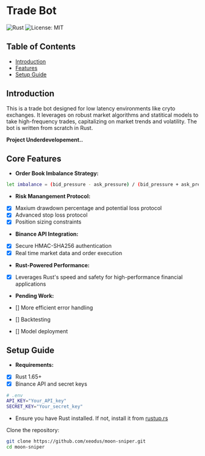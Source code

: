 # Trade Bot 

![Rust](https://img.shields.io/badge/Rust-006845?style=flat&logo=rust&logoColor=white&labelColor=333333)
![License: MIT](https://img.shields.io/badge/License-MIT-red.svg)

## Table of Contents
- [Introduction](#Introduction)
- [Features](#Core_Features)
- [Setup Guide](#Setup_Guide)

## Introduction

This is a trade bot designed for low latency environments like cryto exchanges. It leverages on robust market algorithms and statitical models to take high-frequency trades, capitalizing on market trends and volatility. The bot is written from scratch in Rust.

**Project Underdevelopement..**

## Core Features

- **Order Book Imbalance Strategy:** 

```bash
let imbalance = (bid_pressure - ask_pressure) / (bid_pressure + ask_pressure);
```

- **Risk Manangement Protocol:** 

- [x] Maxium drawdown percentage and potential loss protocol
- [x] Advanced stop loss protocol
- [x] Position sizing constraints

- **Binance API Integration:** 

- [x] Secure HMAC-SHA256 authentication
- [x] Real time market data and order execution

- **Rust-Powered Performance:**

- [x] Leverages Rust's speed and safety for high-performance financial applications

- **Pending Work:**

- [] More efficient error handling
- [] Backtesting
- [] Model deployment

## Setup Guide

- **Requirements:** 
- [x] Rust 1.65+
- [x] Binance API and secret keys

```bash
# .env
API_KEY="Your_API_key"
SECRET_KEY="Your_secret_key"
```

- Ensure you have Rust installed. If not, install it from [rustup.rs](https://rustup.rs)

Clone the repository:
```bash
git clone https://github.com/xeodus/moon-sniper.git
cd moon-sniper
